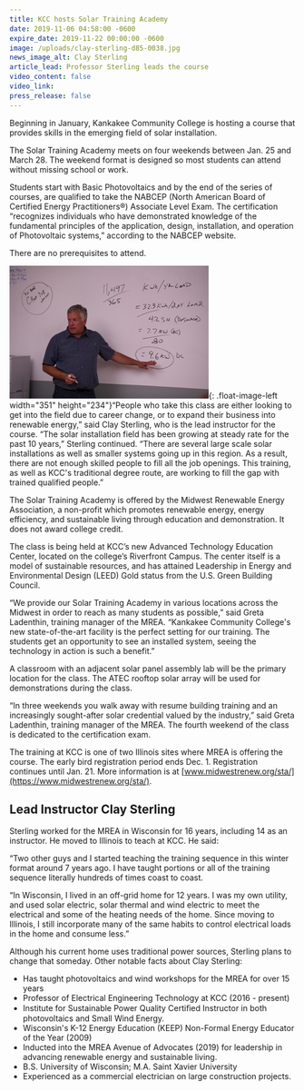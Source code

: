 ```yaml
---
title: KCC hosts Solar Training Academy
date: 2019-11-06 04:58:00 -0600
expire_date: 2019-11-22 00:00:00 -0600
image: /uploads/clay-sterling-d85-0038.jpg
news_image_alt: Clay Sterling
article_lead: Professor Sterling leads the course
video_content: false
video_link:
press_release: false
---
```


Beginning in January, Kankakee Community College is hosting a course that provides skills in the emerging field of solar installation.&nbsp;

The Solar Training Academy meets on four weekends between Jan. 25 and March 28. The weekend format is designed so most students can attend without missing school or work.&nbsp;

Students start with Basic Photovoltaics and by the end of the series of courses, are qualified to take the NABCEP (North American Board of Certified Energy Practitioners&reg;) Associate Level Exam. The certification “recognizes individuals who have demonstrated knowledge of the fundamental principles of the application, design, installation, and operation of Photovoltaic systems,” according to the NABCEP website.

There are no prerequisites to attend.

![](/uploads/clay-sterling-d85-0038---copy-1.jpg){: .float-image-left width="351" height="234"}“People who take this class are either looking to get into the field due to career change, or to expand their business into renewable energy,” said Clay Sterling, who is the lead instructor for the course. “The solar installation field has been growing at steady rate for the past 10 years,” Sterling continued. “There are several large scale solar installations as well as smaller systems going up in this region. As a result, there are not enough skilled people to fill all the job openings. This training, as well as KCC's traditional degree route, are working to fill the gap with trained qualified people.”

The Solar Training Academy is offered by the Midwest Renewable Energy Association, a non-profit which promotes renewable energy, energy efficiency, and sustainable living through education and demonstration. It does not award college credit.

The class is being held at KCC’s new Advanced Technology Education Center, located on the college’s Riverfront Campus. The center itself is a model of sustainable resources, and has attained Leadership in Energy and Environmental Design (LEED) Gold status from the U.S. Green Building Council.

“We provide our Solar Training Academy in various locations across the Midwest in order to reach as many students as possible,” said Greta Ladenthin, training manager of the MREA. “Kankakee Community College's new state-of-the-art facility is the perfect setting for our training. The students get an opportunity to see an installed system, seeing the technology in action is such a benefit.”

A classroom with an adjacent solar panel assembly lab will be the primary location for the class. The ATEC rooftop solar array will be used for demonstrations during the class.

“In three weekends you walk away with resume building training and an increasingly sought-after solar credential valued by the industry,” said Greta Ladenthin, training manager of the MREA. The fourth weekend of the class is dedicated to the certification exam.

The training at KCC is one of two Illinois sites where MREA is offering the course. The early bird registration period ends Dec. 1. Registration continues until Jan. 21. More information is at [www.midwestrenew.org/sta/](https://www.midwestrenew.org/sta/).

## Lead Instructor Clay Sterling

Sterling worked for the MREA in Wisconsin for 16 years, including 14 as an instructor. He moved to Illinois to teach at KCC. He said:&nbsp;

“Two other guys and I started teaching the training sequence in this winter format around 7 years ago. I have taught portions or all of the training sequence literally hundreds of times coast to coast.

“In Wisconsin, I lived in an off-grid home for 12 years. I was my own utility, and used solar electric, solar thermal and wind electric to meet the electrical and some of the heating needs of the home. Since moving to Illinois, I still incorporate many of the same habits to control electrical loads in the home and consume less.”

Although his current home uses traditional power sources, Sterling plans to change that someday. Other notable facts about Clay Sterling:

* Has taught photovoltaics and wind workshops for the MREA for over 15 years
* Professor of Electrical Engineering Technology at KCC (2016 - present)
* Institute for Sustainable Power Quality Certiﬁed Instructor in both photovoltaics and Small Wind Energy.&nbsp;
* Wisconsin's K-12 Energy Education (KEEP) Non-Formal Energy Educator of the Year (2009)
* Inducted into the MREA Avenue of Advocates (2019) for leadership in advancing renewable energy and sustainable living.
* B.S. University of Wisconsin; M.A. Saint Xavier University
* Experienced as a commercial electrician on large construction projects.